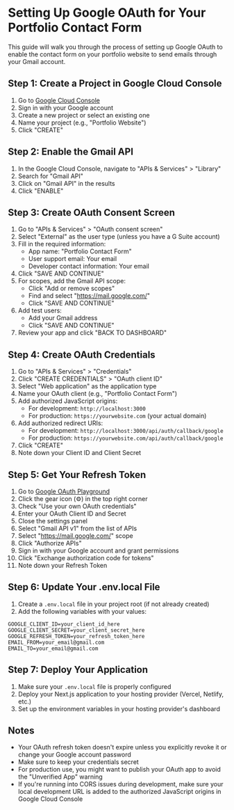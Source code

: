 # Setting Up Google OAuth for Your Portfolio Contact Form

This guide will walk you through the process of setting up Google OAuth to enable the contact form on your portfolio website to send emails through your Gmail account.

## Step 1: Create a Project in Google Cloud Console

1. Go to [Google Cloud Console](https://console.cloud.google.com/)
2. Sign in with your Google account
3. Create a new project or select an existing one
4. Name your project (e.g., "Portfolio Website")
5. Click "CREATE"

## Step 2: Enable the Gmail API

1. In the Google Cloud Console, navigate to "APIs & Services" > "Library"
2. Search for "Gmail API"
3. Click on "Gmail API" in the results
4. Click "ENABLE"

## Step 3: Create OAuth Consent Screen

1. Go to "APIs & Services" > "OAuth consent screen"
2. Select "External" as the user type (unless you have a G Suite account)
3. Fill in the required information:
   - App name: "Portfolio Contact Form"
   - User support email: Your email
   - Developer contact information: Your email
4. Click "SAVE AND CONTINUE"
5. For scopes, add the Gmail API scope:
   - Click "Add or remove scopes"
   - Find and select "https://mail.google.com/"
   - Click "SAVE AND CONTINUE"
6. Add test users:
   - Add your Gmail address
   - Click "SAVE AND CONTINUE"
7. Review your app and click "BACK TO DASHBOARD"

## Step 4: Create OAuth Credentials

1. Go to "APIs & Services" > "Credentials"
2. Click "CREATE CREDENTIALS" > "OAuth client ID"
3. Select "Web application" as the application type
4. Name your OAuth client (e.g., "Portfolio Contact Form")
5. Add authorized JavaScript origins:
   - For development: `http://localhost:3000`
   - For production: `https://yourwebsite.com` (your actual domain)
6. Add authorized redirect URIs:
   - For development: `http://localhost:3000/api/auth/callback/google`
   - For production: `https://yourwebsite.com/api/auth/callback/google`
7. Click "CREATE"
8. Note down your Client ID and Client Secret

## Step 5: Get Your Refresh Token

1. Go to [Google OAuth Playground](https://developers.google.com/oauthplayground/)
2. Click the gear icon (⚙️) in the top right corner
3. Check "Use your own OAuth credentials"
4. Enter your OAuth Client ID and Secret
5. Close the settings panel
6. Select "Gmail API v1" from the list of APIs
7. Select "https://mail.google.com/" scope
8. Click "Authorize APIs"
9. Sign in with your Google account and grant permissions
10. Click "Exchange authorization code for tokens"
11. Note down your Refresh Token

## Step 6: Update Your .env.local File

1. Create a `.env.local` file in your project root (if not already created)
2. Add the following variables with your values:

```
GOOGLE_CLIENT_ID=your_client_id_here
GOOGLE_CLIENT_SECRET=your_client_secret_here
GOOGLE_REFRESH_TOKEN=your_refresh_token_here
EMAIL_FROM=your_email@gmail.com
EMAIL_TO=your_email@gmail.com
```

## Step 7: Deploy Your Application

1. Make sure your `.env.local` file is properly configured
2. Deploy your Next.js application to your hosting provider (Vercel, Netlify, etc.)
3. Set up the environment variables in your hosting provider's dashboard

## Notes

- Your OAuth refresh token doesn't expire unless you explicitly revoke it or change your Google account password
- Make sure to keep your credentials secret
- For production use, you might want to publish your OAuth app to avoid the "Unverified App" warning
- If you're running into CORS issues during development, make sure your local development URL is added to the authorized JavaScript origins in Google Cloud Console
